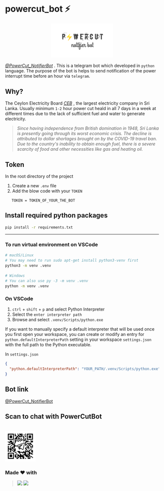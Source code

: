 # powercut_bot ⚡

 <p align="center">
 <img src="images/logo2.png" width="40%">
 </p>

 *[@PowerCut_NotifierBot](https://PowerCut_NotifierBot.t.me/)* . This is a telegram bot which developed in `python` language. The purpose of the bot is helps to send notification of the power interrupt time before an hour via `telegram`. 

## Why?

The Ceylon Electricity Board *[CEB](https://ceb.lk)* , the largest electricity company in Sri Lanka. Usually minimum `1-2` hour power cut heald in all 7 days in a week at different times due to the lack of sufficient fuel and water to generate electricity.

> *Since having independence from British domination in 1948, Sri Lanka is presently going through its worst economic crisis. The decline is attributed to dollar shortages brought on by the COVID-19 travel ban. Due to the country's inability to obtain enough fuel, there is a severe scarcity of food and other necessities like gas and heating oil.*


 ## Token 

 In the root directory of the project 
  1. Create a new `.env` file
  2. Add the blow code with your `TOKEN`

 ```.env
    TOKEN = TOKEN_OF_YOUR_THE_BOT
```

## Install required python packages

```bash
pip install -r requirements.txt
```



*****

### To run virtual environment on VSCode


```bash
# macOS/Linux
# You may need to run sudo apt-get install python3-venv first
python3 -m venv .venv

# Windows
# You can also use py -3 -m venv .venv
python -m venv .venv
```

### On VSCode

1. `ctrl` + `shift` + `p` and select Python Interpreter
2. Select the `enter interpreter path`
3. Browse and select `.venv/Scripts/python.exe`


If you want to manually specify a default interpreter that will be used once you first open your workspace, you can create or modify an entry for `python.defaultInterpreterPath` setting in your workspace `settings.json` with the full path to the Python executable. 

In `settings.json`

```json
{
  "python.defaultInterpreterPath": "YOUR_PATH/.venv/Scripts/python.exe"
}

```


 ## Bot link

 <a href="https://PowerCut_NotifierBot.t.me/">@PowerCut_NotifierBot</a>

## Scan to chat with PowerCutBot 
<br/>
<a href="https://powercut_notifierbot.t.me/">
  <img src = "./images/frame.png" width = "100px" />
</a>

### Made ❤ with 
> <img src="https://www.vectorlogo.zone/logos/python/python-icon.svg" width="25"> <img src="https://www.vectorlogo.zone/logos/reactjs/reactjs-icon.svg" width="25">
